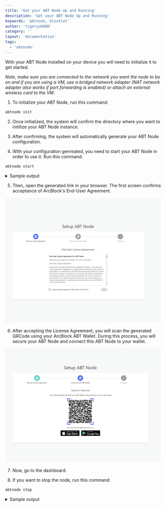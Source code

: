 ```yaml
---
title: 'Get your ABT Node Up and Running'
description: 'Get your ABT Node Up and Running'
keywords: 'abtnode, blocklet'
author: 'tigeryu8900'
category: ''
layout: 'documentation'
tags:
  - 'abtnode'
---
```


With your ABT Node installed on your device you will need to initialize it to get started.

_Note, make sure you are connected to the network you want the node to be on and if you are using a VM, use a bridged network adapter (NAT network adapter also works
if port forwarding is enabled) or attach an external wireless card to the VM._

1. To initialize your ABT Node, run this command:

```bash
abtnode init
```

2. Once initialized, the system will confirm the directory where you want to initilize your ABT Node instance.

3. After confirming, the system will automatically generate your ABT Node configuration.

4. With your configuration genreated, you need to start your ABT Node in order to use it. Run this command:

```bash
abtnode start
```

<details>
<summary>Sample output</summary>

![Start ABT Node](./images/start_abtnode.gif)

</details>

5. Then, open the generated link in your browser. The first screen confirms acceptance of ArcBlock's End-User Agreement.

![](./images/setup-abt-node.png)

6. After accepting the License Agreement, you will scan the generated QRCode using your ArcBlock ABT Wallet. During this process, you will secure your ABT Node and connect this ABT Node to your wallet.

![](./images/scan-abt-node.png)

7. Now, go to the dashboard.

8. If you want to stop the node, run this command:

```bash
abtnode stop
```

<details>
<summary>Sample output</summary>

![Stop ABT Node](./images/stop_abtnode.gif)

</details>
